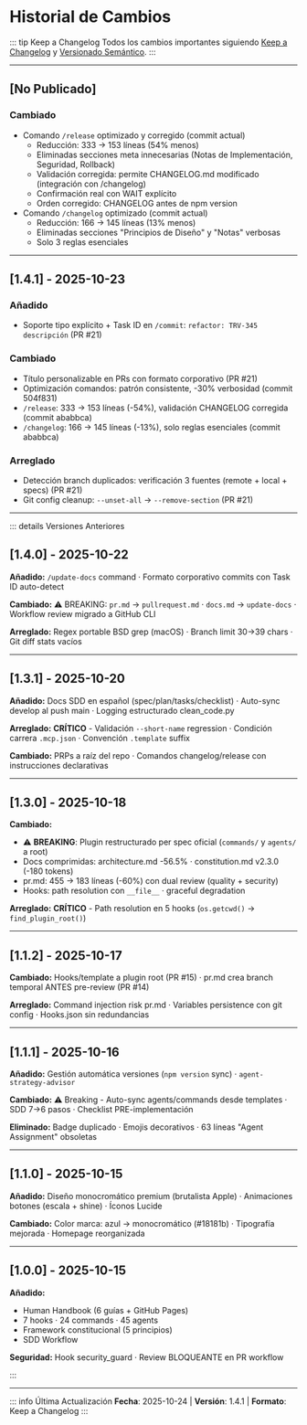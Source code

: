 # Historial de Cambios

::: tip Keep a Changelog
Todos los cambios importantes siguiendo [Keep a Changelog](https://keepachangelog.com/es-ES/1.0.0/) y [Versionado Semántico](https://semver.org/lang/es/).
:::

---

## [No Publicado]

### Cambiado

- Comando `/release` optimizado y corregido (commit actual)
  - Reducción: 333 → 153 líneas (54% menos)
  - Eliminadas secciones meta innecesarias (Notas de Implementación, Seguridad, Rollback)
  - Validación corregida: permite CHANGELOG.md modificado (integración con /changelog)
  - Confirmación real con WAIT explícito
  - Orden corregido: CHANGELOG antes de npm version
- Comando `/changelog` optimizado (commit actual)
  - Reducción: 166 → 145 líneas (13% menos)
  - Eliminadas secciones "Principios de Diseño" y "Notas" verbosas
  - Solo 3 reglas esenciales

---

## [1.4.1] - 2025-10-23

### Añadido

- Soporte tipo explícito + Task ID en `/commit`: `refactor: TRV-345 descripción` (PR #21)

### Cambiado

- Título personalizable en PRs con formato corporativo (PR #21)
- Optimización comandos: patrón consistente, -30% verbosidad (commit 504f831)
- `/release`: 333 → 153 líneas (-54%), validación CHANGELOG corregida (commit ababbca)
- `/changelog`: 166 → 145 líneas (-13%), solo reglas esenciales (commit ababbca)

### Arreglado

- Detección branch duplicados: verificación 3 fuentes (remote + local + specs) (PR #21)
- Git config cleanup: `--unset-all` → `--remove-section` (PR #21)

---

::: details Versiones Anteriores

## [1.4.0] - 2025-10-22

**Añadido:** `/update-docs` command · Formato corporativo commits con Task ID auto-detect

**Cambiado:** ⚠️ BREAKING: `pr.md` → `pullrequest.md` · `docs.md` → `update-docs` · Workflow review migrado a GitHub CLI

**Arreglado:** Regex portable BSD grep (macOS) · Branch limit 30→39 chars · Git diff stats vacíos

---

## [1.3.1] - 2025-10-20

**Añadido:** Docs SDD en español (spec/plan/tasks/checklist) · Auto-sync develop al push main · Logging estructurado clean_code.py

**Arreglado:** **CRÍTICO** - Validación `--short-name` regression · Condición carrera `.mcp.json` · Convención `.template` suffix

**Cambiado:** PRPs a raíz del repo · Comandos changelog/release con instrucciones declarativas

---

## [1.3.0] - 2025-10-18

**Cambiado:**

- ⚠️ **BREAKING**: Plugin restructurado per spec oficial (`commands/` y `agents/` a root)
- Docs comprimidas: architecture.md -56.5% · constitution.md v2.3.0 (-180 tokens)
- pr.md: 455 → 183 líneas (-60%) con dual review (quality + security)
- Hooks: path resolution con `__file__` · graceful degradation

**Arreglado:** **CRÍTICO** - Path resolution en 5 hooks (`os.getcwd()` → `find_plugin_root()`)

---

## [1.1.2] - 2025-10-17

**Cambiado:** Hooks/template a plugin root (PR #15) · pr.md crea branch temporal ANTES pre-review (PR #14)

**Arreglado:** Command injection risk pr.md · Variables persistence con git config · Hooks.json sin redundancias

---

## [1.1.1] - 2025-10-16

**Añadido:** Gestión automática versiones (`npm version` sync) · `agent-strategy-advisor`

**Cambiado:** ⚠️ Breaking - Auto-sync agents/commands desde templates · SDD 7→6 pasos · Checklist PRE-implementación

**Eliminado:** Badge duplicado · Emojis decorativos · 63 líneas "Agent Assignment" obsoletas

---

## [1.1.0] - 2025-10-15

**Añadido:** Diseño monocromático premium (brutalista Apple) · Animaciones botones (escala + shine) · Íconos Lucide

**Cambiado:** Color marca: azul → monocromático (#18181b) · Tipografía mejorada · Homepage reorganizada

---

## [1.0.0] - 2025-10-15

**Añadido:**

- Human Handbook (6 guías + GitHub Pages)
- 7 hooks · 24 commands · 45 agents
- Framework constitucional (5 principios)
- SDD Workflow

**Seguridad:** Hook security_guard · Review BLOQUEANTE en PR workflow

:::

---

::: info Última Actualización
**Fecha**: 2025-10-24 | **Versión**: 1.4.1 | **Formato**: Keep a Changelog
:::
